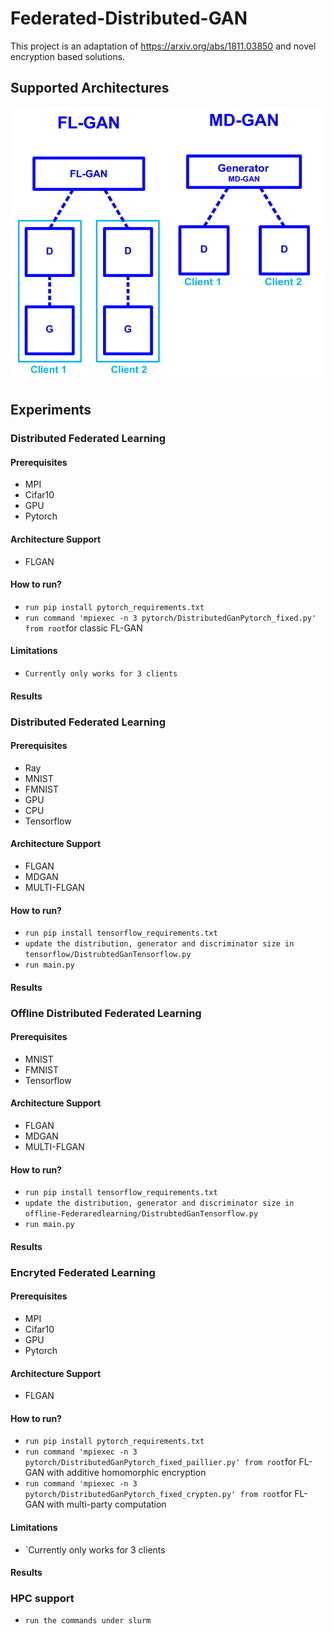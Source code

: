 # Federated-Distributed-GAN

This project is an adaptation of https://arxiv.org/abs/1811.03850 and novel encryption based solutions.

## Supported Architectures
![architecture](./architecture/archs.png)


## Experiments


### Distributed Federated Learning
#### Prerequisites
- MPI
- Cifar10
- GPU
- Pytorch

#### Architecture Support
- FLGAN


#### How to run?
 - `run pip install pytorch_requirements.txt`
 - `run command 'mpiexec -n 3 pytorch/DistributedGanPytorch_fixed.py' from root`for classic FL-GAN
#### Limitations
   - `Currently only works for 3 clients`

#### Results




### Distributed Federated Learning 

#### Prerequisites
- Ray
- MNIST
- FMNIST
- GPU
- CPU
- Tensorflow

#### Architecture Support
- FLGAN
- MDGAN
- MULTI-FLGAN

#### How to run?
 - `run pip install tensorflow_requirements.txt`
 - `update the distribution, generator and discriminator size in tensorflow/DistrubtedGanTensorflow.py`
 - `run main.py`

#### Results



### Offline Distributed Federated Learning 
#### Prerequisites
- MNIST
- FMNIST
- Tensorflow

#### Architecture Support
- FLGAN
- MDGAN
- MULTI-FLGAN

#### How to run?
 - `run pip install tensorflow_requirements.txt`
 - `update the distribution, generator and discriminator size in offline-Federaredlearning/DistrubtedGanTensorflow.py`
 - `run main.py`

#### Results


### Encryted Federated Learning 
#### Prerequisites
- MPI
- Cifar10
- GPU
- Pytorch

#### Architecture Support
- FLGAN

#### How to run?
 - `run pip install pytorch_requirements.txt`
 - `run command 'mpiexec -n 3 pytorch/DistributedGanPytorch_fixed_paillier.py' from root`for FL-GAN with additive homomorphic encryption
 - `run command 'mpiexec -n 3 pytorch/DistributedGanPytorch_fixed_crypten.py' from root`for FL-GAN with multi-party computation
#### Limitations
   - `Currently only works for 3 clients

#### Results


### HPC support 
 - `run the commands under slurm`


